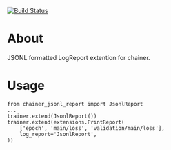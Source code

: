 [![Build Status](https://travis-ci.org/nel215/chainer-jsonl-report.svg?branch=master)](https://travis-ci.org/nel215/chainer-jsonl-report)

# About

JSONL formatted LogReport extention for chainer.

# Usage

```python3
from chainer_jsonl_report import JsonlReport
...
trainer.extend(JsonlReport())
trainer.extend(extensions.PrintReport(
    ['epoch', 'main/loss', 'validation/main/loss'],
    log_report='JsonlReport',
))
```
